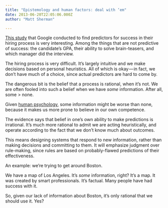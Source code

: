 ```yaml
---
title: "Epistemology and human factors: deal with ‘em"
date: 2013-06-20T22:05:06.000Z
author: "Matt Sherman"

---
```


[This study](http://www.nytimes.com/2013/06/20/business/in-head-hunting-big-data-may-not-be-such-a-big-deal.html?pagewanted=all) that Google conducted to find predictors for success in their hiring process is very interesting. Among the things that are not predictive of success: the candidate’s GPA, their ability to solve brain-teasers, and which manager did the interview.

The hiring process is very difficult. It’s largely intuitive and we make decisions based on personal heuristics. All of which is okay — in fact, we don’t have much of a choice, since actual predictors are hard to come by.

The dangerous bit is the belief that a process is rational, when it’s not. We are often fooled into such a belief when we have _some_ information. After all, some &gt; none.

Given [human psychology](http://en.wikipedia.org/wiki/Dunning%E2%80%93Kruger_effect), some information might be worse than none, because it makes us more prone to believe in our own competence.

The evidence says that belief in one’s own ability to make predictions is irrational. It’s much more rational to admit we are acting heuristically, and operate according to the fact that we don’t know much about outcomes.

This means designing systems that respond to new information, rather than making decisions and committing to them. It will emphasize judgment over rule-making, since rules are based on probably-flawed predictions of their effectiveness.

An example: we’re trying to get around Boston.

We have a map of Los Angeles. It’s _some_ information, right? It’s a map. It was created by smart professionals. It’s factual. Many people have had success with it.

So, given our lack of information about Boston, it’s only rational that we should use it. Yes?
